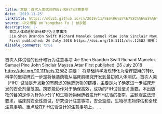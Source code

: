```yaml
---
title: 文献：首次人体试验的设计和行为注意事项
date: '2019-11-25'
linkTitle: https://s0521.github.io/cn/2019/11/%E6%96%87%E7%8C%AE%E9%A6%96%E6%AC%A1%E4%BA%BA%E4%BD%93%E8%AF%95%E9%AA%8C%E7%9A%84%E8%AE%BE%E8%AE%A1%E5%92%8C%E8%A1%8C%E4%B8%BA%E6%B3%A8%E6%84%8F%E4%BA%8B%E9%A1%B9/
source: 中文博客 on Yongchao Fu | 付永超
description: |-
  首次人体试验的设计和行为注意事项
  Jie Shen Brandon Swift Richard Mamelok Samuel Pine John Sinclair Mayssa Attar
  First published: 26 July 2018 https://doi.org/10.1111/cts.12582 摘要： 将基础科学发现转化为治疗应用的转化科学的里程碑式一步是将候选药物从临床前研究开发到最初的人体测试。首次人类（FIH）试验是开发新的有前途的候选药物的链接，主要是为了确定进一步临床开发的安全剂量范围。跨职能协作对于确保高效，成功的FIH试验至关重要。本出版物的目的是作为针对小分子和生物药物候选者进行FIH试验的指南，主题涵盖法规要求，临床前安全性测试，研究设计注意事项，安全监控，生物标志物评估和全球注意事项。重点放在FIH试验设计的注意事项上， ...
disable_comments: true
---
```

首次人体试验的设计和行为注意事项
Jie Shen Brandon Swift Richard Mamelok Samuel Pine John Sinclair Mayssa Attar
First published: 26 July 2018 https://doi.org/10.1111/cts.12582 摘要： 将基础科学发现转化为治疗应用的转化科学的里程碑式一步是将候选药物从临床前研究开发到最初的人体测试。首次人类（FIH）试验是开发新的有前途的候选药物的链接，主要是为了确定进一步临床开发的安全剂量范围。跨职能协作对于确保高效，成功的FIH试验至关重要。本出版物的目的是作为针对小分子和生物药物候选者进行FIH试验的指南，主题涵盖法规要求，临床前安全性测试，研究设计注意事项，安全监控，生物标志物评估和全球注意事项。重点放在FIH试验设计的注意事项上， ...